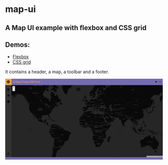 # map-ui

## A Map UI example with flexbox and CSS grid

## Demos:
* [Flexbox](http://pvernier.github.io/demo/map-ui/flexbox.html)
* [CSS grid](http://pvernier.github.io/demo/map-ui/css_grid.html)

It contains a header, a map, a toolbar and a footer.

![Screenshot](screenshots/screenshot.png)
